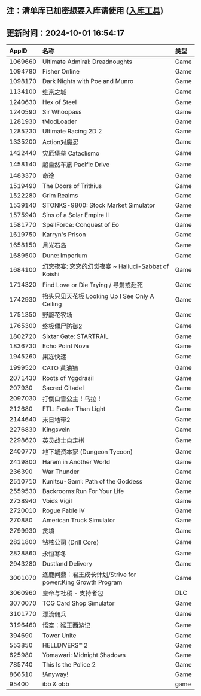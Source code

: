 ## 注：清单库已加密想要入库请使用 ([入库工具](https://github.com/BlankTMing/ManifestAutoUpdate/releases))

## 更新时间：2024-10-01 16:54:17
| AppID | 名称 | 类型  |
| :-------------------- | :----------------------------- | :----------- |
| 1069660 | Ultimate Admiral: Dreadnoughts| Game |
| 1094780 | Fisher Online| Game |
| 1098170 | Dark Nights with Poe and Munro| Game |
| 1134100 | 维京之城| Game |
| 1240630 | Hex of Steel| Game |
| 1240590 | Sir Whoopass| Game |
| 1281930 | tModLoader| Game |
| 1285230 | Ultimate Racing 2D 2| Game |
| 1335200 | Action对魔忍| Game |
| 1422440 | 灾厄堡垒 Cataclismo| Game |
| 1458140 | 超自然车旅 Pacific Drive| Game |
| 1483370 | 命途| Game |
| 1519490 | The Doors of Trithius| Game |
| 1522280 | Grim Realms| Game |
| 1539140 | STONKS-9800: Stock Market Simulator| Game |
| 1575940 | Sins of a Solar Empire II| Game |
| 1581770 | SpellForce: Conquest of Eo| Game |
| 1619750 | Karryn's Prison| Game |
| 1658150 | 月光石岛| Game |
| 1689500 | Dune: Imperium| Game |
| 1684100 | 幻恋夜宴: 恋恋的幻觉夜宴 ~ Halluci-Sabbat of Koishi| Game |
| 1714320 | Find Love or Die Trying / 寻爱或赴死| Game |
| 1742930 | 抬头只见天花板 Looking Up I See Only A Ceiling| Game |
| 1751350 | 野靛花农场| Game |
| 1765300 | 终极僵尸防御2| Game |
| 1802720 | Sixtar Gate: STARTRAIL| Game |
| 1836730 | Echo Point Nova| Game |
| 1945260 | 果冻快递| Game |
| 1999520 | CATO 黄油猫| Game |
| 2071430 | Roots of Yggdrasil| Game |
| 207930 | Sacred Citadel| Game |
| 2097030 | 打倒白雪公主！乌拉！| Game |
| 212680 | FTL: Faster Than Light| Game |
| 2144640 | 末日地带2| Game |
| 2276830 | Kingsvein| Game |
| 2298620 | 英灵战士自走棋| Game |
| 2400770 | 地下城资本家 (Dungeon Tycoon)| Game |
| 2419800 | Harem in Another World| Game |
| 236390 | War Thunder| Game |
| 2510710 | Kunitsu-Gami: Path of the Goddess| Game |
| 2559530 | Backrooms:Run For Your Life| Game |
| 2738940 | Voids Vigil| Game |
| 2720010 | Rogue Fable IV| Game |
| 270880 | American Truck Simulator| Game |
| 2799930 | 灵境| Game |
| 2821800 | 钻核公司 (Drill Core)| Game |
| 2828860 | 永恒寒冬| Game |
| 2943280 | Dustland Delivery| Game |
| 3001070 | 逐鹿问鼎：君王成长计划/Strive for power:King Growth Program| Game |
| 3060960 | 皇帝与社稷 - 支持者包| DLC |
| 3070070 | TCG Card Shop Simulator| Game |
| 3101770 | 漂流佣兵| Game |
| 3196460 | 悟空：猴王西游记| Game |
| 394690 | Tower Unite| Game |
| 553850 | HELLDIVERS™ 2| Game |
| 625980 | Yomawari: Midnight Shadows| Game |
| 785740 | This Is the Police 2| Game |
| 866510 | !Anyway!| Game |
| 95400 | ibb & obb| game |
